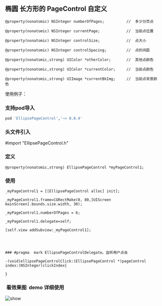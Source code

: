 ## 椭圆 长方形的 PageControl 自定义

```objc
@property(nonatomic) NSInteger numberOfPages;          //  多少分页点

@property(nonatomic) NSInteger currentPage;            //  当前点位置

@property(nonatomic) NSInteger controlSize;            //  点大小

@property(nonatomic) NSInteger controlSpacing;         //  点的间距 

@property(nonatomic,strong) UIColor *otherColor;       //  其他点颜色

@property(nonatomic,strong) UIColor *currentColor;     //  当前点颜色

@property(nonatomic,strong) UIImage *currentBkImg;     //  当前点背景颜色
```

使用例子：
### 支持pod导入
```ruby
pod 'EllipsePageControl','~> 0.0.4'
```


###  头文件引入

#import "EllipsePageControl.h"

### 定义
```objc
@property(nonatomic,strong) EllipsePageControl *myPageControl1;
```
### 使用

```objc
_myPageControl1 = [[EllipsePageControl alloc] init];

_myPageControl1.frame=CGRectMake(0, 80,[UIScreen mainScreen].bounds.size.width, 30);

_myPageControl1.numberOfPages = 6;

_myPageControl1.delegate=self;

[self.view addSubview:_myPageControl1];




### #pragma  mark EllipsePageControlDelegate。监听用户点击

-(void)ellipsePageControlClick:(EllipsePageControl *)pageControl index:(NSInteger)clickIndex{

}
```
###  看效果图  demo 详细使用

 <img src="https://raw.githubusercontent.com/hackxhj/EllipsePageControl/master/123.png" alt="show" title="show">
